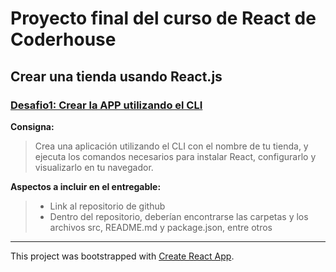# Proyecto final del curso de React de Coderhouse

## Crear una tienda usando React.js

### [Desafio1: Crear la APP utilizando el CLI](https://github.com/BraianVaylet/coderhouse-curso-react-tienda/tree/feature/Desafio-01)

**Consigna:**

> Crea una aplicación utilizando el CLI con el nombre de tu tienda, y ejecuta los comandos necesarios para instalar React, configurarlo y visualizarlo en tu navegador.

**Aspectos a incluir en el entregable:**

> - Link al repositorio de github
> - Dentro del repositorio, deberían encontrarse las carpetas y los archivos src, README.md y package.json, entre otros

---

This project was bootstrapped with [Create React App](https://github.com/facebook/create-react-app).
